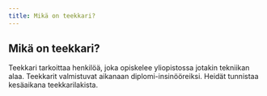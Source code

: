 ```yaml
---
title: Mikä on teekkari?
---
```

## Mikä on teekkari?

Teekkari tarkoittaa henkilöä, joka opiskelee yliopistossa jotakin tekniikan alaa. Teekkarit valmistuvat aikanaan diplomi-insinööreiksi. Heidät tunnistaa kesäaikana teekkarilakista.
